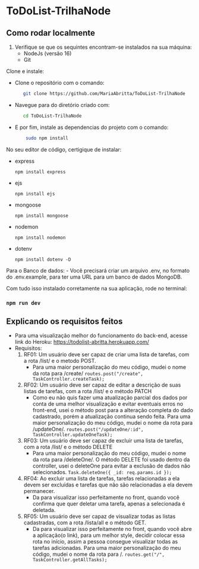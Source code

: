 # ToDoList-TrilhaNode

## Como rodar localmente
1. Verifique se que os sequintes encontram-se instalados na sua máquina:
    - NodeJs (versão 16)
    - Git 

Clone e instale:
  - Clone o repositório com o comando:
   
     ```bash
        git clone https://github.com/MariaAbritta/ToDoList-TrilhaNode
     ```

  - Navegue para  do diretório criado com:
     ```bash
        cd ToDoList-TrilhaNode
     ```
  - E por fim, instale as dependencias do projeto com o comando:
    ```bash
        sudo npm install
    ```
No seu editor de código, certigique de instalar:
  - express 

       `npm install express`
    
   - ejs
    
        `npm install ejs`
    
   - mongoose
    
        `npm install mongoose`
    
   - nodemon
    
        `npm install nodemon`
    
   - dotenv
    
        `npm install dotenv -D`
    

Para o Banco de dados:
    - Você precisará criar um arquivo .env, no formato do .env.example, para ter uma URL para um banco de dados MongoDB.
       
Com tudo isso instalado corretamente na sua aplicação, rode no terminal:
### `npm run dev`

## Explicando os requisitos feitos
- Para uma visualização melhor do funcionamento do back-end, acesse link do Heroku: https://todolist-abritta.herokuapp.com/ 
- Requisitos:
    1. RF01: Um usuário deve ser capaz de criar uma lista de tarefas, com a rota /list/ e o metodo POST.
       - Para uma maior personalização do meu código, mudei o nome da rota para /create/
       `routes.post("/create", TaskController.createTask);`
    2. RF02: Um usuário deve ser capaz de editar a descrição de suas listas de tarefas, com a rota /list/ e o método PATCH
       - Como eu não quis fazer uma atualização parcial dos dados por conta de uma melhor visualização e evitar eventuais erros no front-end, usei o método post para a alteração completa do dado cadastrado, porém a atualização continua sendo feita. Para uma maior personalização do meu código, mudei o nome da rota para /updateOne/.
       `routes.post("/updateOne/:id", TaskController.updateOneTask);`
    3. RF03: Um usuário deve ser capaz de excluir uma lista de tarefas, com a rota /list/ e o método DELETE
       - Para uma maior personalização do meu código, mudei o nome da rota para /deleteOne/. O método DELETE foi usado dentro da controller, usei o deleteOne para evitar a exclusão de dados não selecionados.
       `Task.deleteOne({ _id: req.params.id });`
    4. RF04: Ao excluir uma lista de tarefas, tarefas relacionadas a ela devem ser excluídas e tarefas que não são relacionadas a ela devem permanecer.
        - Da para visualizar isso perfeitamente no front, quando você confirma que quer deletar uma tarefa, apenas a selecionada é deletada.
    5. RF05: Um usuário deve ser capaz de visualizar todas as listas cadastradas, com a rota /lista/all e o método GET.
        - Da para visualizar isso perfeitamente no front, quando você abre a aplicação(o link), para um melhor style, decidir colocar essa rota no início, assim a pessoa consegue visualizar todas as tarefas adicionadas. Para uma maior personalização do meu código, mudei o nome da rota para /.
       `routes.get("/", TaskController.getAllTasks);`
